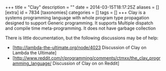 +++
title = "Clay"
description = ""
date = 2014-03-15T18:17:25Z
aliases = []
[extra]
id = 7834
[taxonomies]
categories = []
tags = []
+++
Clay is a systems programming language with whole program type propagation designed to support Generic programming.
It supports Multiple dispatch and compile time meta-programming. It does not have garbage collection

There is little documentation, but the following discussions may be of help:
* [http://lambda-the-ultimate.org/node/4023 Discussion of Clay on Lambda the Ultimate]
* [http://www.reddit.com/r/programming/comments/ctmxx/the_clay_programming_language/ Discussion of Clay on  on Reddit]
